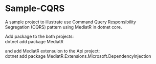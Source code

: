 # Sample-CQRS
A sample project to illustrate use Command Query Responsibility Segregation (CQRS) pattern using MediatR in dotnet core.

Add package to the both projects:  
dotnet add package MediatR

and add MediatR extensuion to the Api project:  
dotnet add package MediatR.Extensions.Microsoft.DependencyInjection
